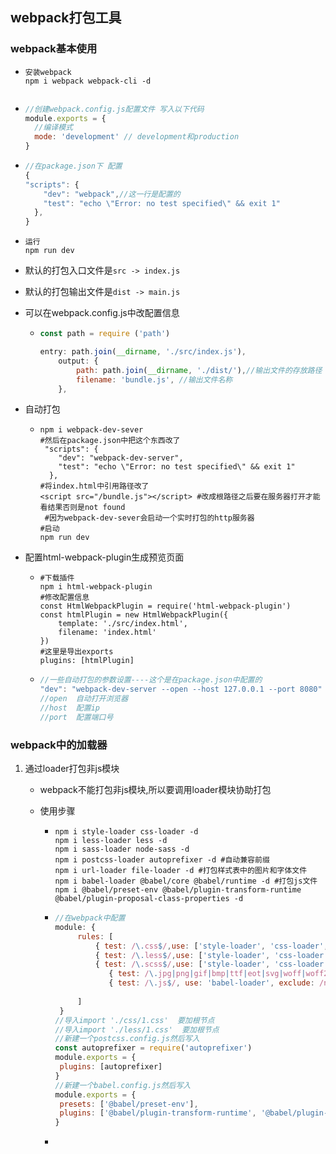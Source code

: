 ## webpack打包工具

### webpack基本使用

- ```shell
  安装webpack
  npm i webpack webpack-cli -d 
  
  
  ```

- ```javascript
  //创建webpack.config.js配置文件 写入以下代码
  module.exports = {
  	//编译模式
  	mode: 'development' // development和production
  }
  ```

- ```javascript
  //在package.json下 配置
  {
  "scripts": {
      "dev": "webpack",//这一行是配置的
      "test": "echo \"Error: no test specified\" && exit 1"
    },
  }
  ```

- ```shell
  运行
  npm run dev
  ```

- 默认的打包入口文件是`src -> index.js`

- 默认的打包输出文件是`dist -> main.js`

- 可以在webpack.config.js中改配置信息

  - ```javascript
    const path = require ('path')
    
    entry: path.join(__dirname, './src/index.js'),
    	output: {
    		path: path.join(__dirname, './dist/'),//输出文件的存放路径
    		filename: 'bundle.js', //输出文件名称
    	},
    ```

- 自动打包

  - ```shell
    npm i webpack-dev-sever
    #然后在package.json中把这个东西改了
     "scripts": {
        "dev": "webpack-dev-server",
        "test": "echo \"Error: no test specified\" && exit 1"
      },
    #将index.html中引用路径改了
    <script src="/bundle.js"></script> #改成根路径之后要在服务器打开才能看结果否则是not found
     #因为webpack-dev-sever会启动一个实时打包的http服务器
    #启动
    npm run dev 
    
    ```

- 配置html-webpack-plugin生成预览页面

  - ```shell
    #下载插件
    npm i html-webpack-plugin
    #修改配置信息
    const HtmlWebpackPlugin = require('html-webpack-plugin')
    const htmlPlugin = new HtmlWebpackPlugin({
    	template: './src/index.html',
    	filename: 'index.html'
    })
    #这里是导出exports
    plugins: [htmlPlugin]
    
    ```

  - ```javascript
    //一些自动打包的参数设置----这个是在package.json中配置的
    "dev": "webpack-dev-server --open --host 127.0.0.1 --port 8080"
    //open  自动打开浏览器
    //host  配置ip
    //port  配置端口号
    
    ```

### webpack中的加载器

1. 通过loader打包非js模块

   - webpack不能打包非js模块,所以要调用loader模块协助打包

   - 使用步骤

     - ```shell
       npm i style-loader css-loader -d
       npm i less-loader less -d
       npm i sass-loader node-sass -d
       npm i postcss-loader autoprefixer -d #自动兼容前缀
       npm i url-loader file-loader -d #打包样式表中的图片和字体文件
       npm i babel-loader @babel/core @babel/runtime -d #打包js文件
       npm i @babel/preset-env @babel/plugin-transform-runtime @babel/plugin-proposal-class-properties -d
       ```

     - ```javascript
       //在webpack中配置
       module: {
       		rules: [
       			{ test: /\.css$/,use: ['style-loader', 'css-loader', 'post-loader']}, 
       			{ test: /\.less$/,use: ['style-loader', 'css-loader', 'less-loader']},
       			{ test: /\.scss$/,use: ['style-loader', 'css-loader', 'sass-loader']},
                   { test: /\.jpg|png|gif|bmp|ttf|eot|svg|woff|woff2$/, use: ['url-loader?limit=16940']}, //limit是指小于这个字节的才会被打包成base64文件 使加载更快
                   { test: /\.js$/, use: 'babel-loader', exclude: /node_modules/ }
                   
       		]
       	}
       //导入import './css/1.css'  要加根节点
       //导入import './less/1.css'  要加根节点
       //新建一个postcss.config.js然后写入  
       const autoprefixer = require('autoprefixer')
       module.exports = {
       	plugins: [autoprefixer]
       }
       //新建一个babel.config.js然后写入
       module.exports = {
       	presets: ['@babel/preset-env'],
       	plugins: ['@babel/plugin-transform-runtime', '@babel/plugin-proposal-class-properties'],
       }
       
       ```

     - 